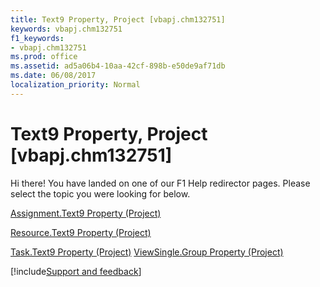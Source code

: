 ```yaml
---
title: Text9 Property, Project [vbapj.chm132751]
keywords: vbapj.chm132751
f1_keywords:
- vbapj.chm132751
ms.prod: office
ms.assetid: ad5a06b4-10aa-42cf-898b-e50de9af71db
ms.date: 06/08/2017
localization_priority: Normal
---
```



# Text9 Property, Project [vbapj.chm132751]

Hi there! You have landed on one of our F1 Help redirector pages. Please select the topic you were looking for below.

[Assignment.Text9 Property (Project)](https://msdn.microsoft.com/library/f1eb39f5-8403-fa1a-763e-aa3c429414a5%28Office.15%29.aspx)

[Resource.Text9 Property (Project)](https://msdn.microsoft.com/library/4b04f5c5-0364-5ab3-4a8a-c5cdc6e01e95%28Office.15%29.aspx)

[Task.Text9 Property (Project)](https://msdn.microsoft.com/library/b9b0f6d9-36e6-e074-d772-d3c5f324cc4b%28Office.15%29.aspx)
[ViewSingle.Group Property (Project)](https://msdn.microsoft.com/library/3dec1632-1b5b-4aed-e0a9-f660bd606ba2%28Office.15%29.aspx)

[!include[Support and feedback](~/includes/feedback-boilerplate.md)]